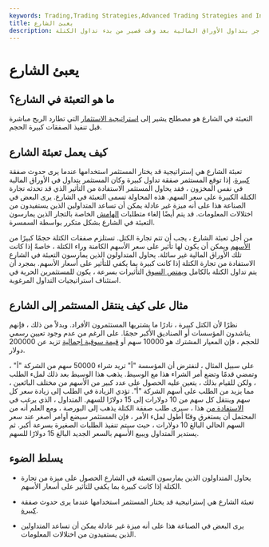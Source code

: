 ```yaml
---
keywords: Trading,Trading Strategies,Advanced Trading Strategies and Instruments,Advanced Strategies and Instruments
title: يعبئ الشارع
description: تكييس الشارع هو عندما يقوم المستثمر أو التاجر بتداول الأوراق المالية بعد وقت قصير من بدء تداول الكتلة.
---
```


# يعبئ الشارع
## ما هو التعبئة في الشارع؟

التعبئة في الشارع هو مصطلح يشير إلى [استراتيجية الاستثمار](/investmentstrategy) التي تطارد الربح مباشرة قبل تنفيذ الصفقات كبيرة الحجم.

## كيف يعمل تعبئة الشارع

تعبئة الشارع هي إستراتيجية قد يختار المستثمر استخدامها عندما يرى حدوث صفقة [كبيرة](/blocktrade). إذا توقع المستثمر صفقة تداول كبيرة وكان المستثمر يتداول في الأوراق المالية في نفس المخزون ، فقد يحاول المستثمر الاستفادة من التأثير الذي قد تحدثه تجارة الكتلة الكبيرة على سعر السهم. هذه المحاولة تسمى التعبئة في الشارع. يرى البعض في الصناعة هذا على أنه ميزة غير عادلة يمكن أن تساعد المتداولين الذين يستفيدون من اختلالات المعلومات. قد يتم أيضًا إلغاء متطلبات [الهامش](/margin) الخاصة بالتجار الذين يمارسون التعبئة في الشارع بشكل متكرر بواسطة السمسرة.

من أجل تعبئة الشارع ، يجب أن تتم تجارة الكتل. تستلزم صفقات الكتلة حجمًا كبيرًا من [الأسهم](/stock) ويمكن أن يكون لها تأثير على سعر الأسهم الكامنة وراء الكتلة ، خاصةً إذا كانت تلك الأوراق المالية غير سائلة. يحاول المتداولون الذين يمارسون التعبئة في الشارع الاستفادة من تجارة الكتلة إذا كانت كبيرة بما يكفي للتأثير على أسعار الأسهم. بمجرد أن يتم تداول الكتلة بالكامل [ويمتص السوق](/absorbed) التأثيرات بسرعة ، يكون للمستثمرين الحرية في استئناف استراتيجيات التداول المرغوبة.

## مثال على كيف ينتقل المستثمر إلى الشارع

نظرًا لأن الكتل كبيرة ، نادرًا ما يشتريها المستثمرون الأفراد. وبدلاً من ذلك ، فإنهم يناشدون المؤسسات أو الصناديق الأكبر حجمًا. على الرغم من عدم وجود تعيين رسمي للحجم ، فإن المعيار المشترك هو 10000 سهم أو [قيمة سوقية إجمالية](/marketvalue) تزيد عن 200000 دولار.

على سبيل المثال ، لنفترض أن المؤسسة "أ" تريد شراء 50000 سهم من الشركة "أ" ، وتمضي قدمًا وتضع أمر الشراء هذا مع الوسيط. يذهب هذا الوسيط بعد ذلك لملء الطلب ، ولكن للقيام بذلك ، يتعين عليه الحصول على عدد كبير من الأسهم من مختلف البائعين ، مما يزيد من الطلب على أسهم الشركة "أ". تؤدي الزيادة في الطلب إلى زيادة سعر كل سهم وينتقل كل سهم من 10 دولارات إلى 15 دولارًا للسهم. المتداول ، الذي يرغب في [الاستفادة من](/capitalize) هذا ، سيرى طلب صفقة الكتلة يذهب إلى البورصة ، ومع العلم أنه من المحتمل أن يستغرق وقتًا أطول لملء الأمر ، فإن المستثمر سيضع أوامر أصغر عند سعر السهم الحالي البالغ 10 دولارات ، حيث سيتم تنفيذ الطلبات الصغيرة بسرعة أكبر. ثم يستدير المتداول ويبيع الأسهم بالسعر الجديد البالغ 15 دولارًا للسهم.

##

## يسلط الضوء

- يحاول المتداولون الذين يمارسون التعبئة في الشارع الحصول على ميزة من تجارة الكتلة إذا كانت كبيرة بما يكفي للتأثير على أسعار الأسهم.

- تعبئة الشارع هي إستراتيجية قد يختار المستثمر استخدامها عندما يرى حدوث صفقة [كبيرة](/blocktrade).

- يرى البعض في الصناعة هذا على أنه ميزة غير عادلة يمكن أن تساعد المتداولين الذين يستفيدون من اختلالات المعلومات.

